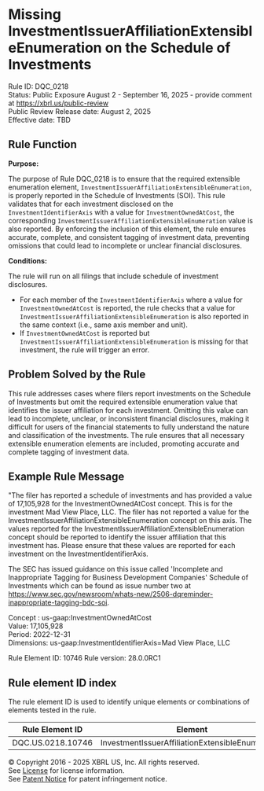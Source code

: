 # Missing InvestmentIssuerAffiliationExtensibleEnumeration on the Schedule of Investments  
Rule ID: DQC_0218  
Status: Public Exposure August 2 - September 16, 2025 - provide comment at https://xbrl.us/public-review    
Public Review Release date: August 2, 2025  
Effective date: TBD

## Rule Function

**Purpose:**

The purpose of Rule DQC_0218 is to ensure that the required extensible enumeration element, `InvestmentIssuerAffiliationExtensibleEnumeration`, is properly reported in the Schedule of Investments (SOI). This rule validates that for each investment disclosed on the `InvestmentIdentifierAxis` with a value for `InvestmentOwnedAtCost`, the corresponding `InvestmentIssuerAffiliationExtensibleEnumeration` value is also reported. By enforcing the inclusion of this element, the rule ensures accurate, complete, and consistent tagging of investment data, preventing omissions that could lead to incomplete or unclear financial disclosures.

**Conditions:**

The rule will run on all filings that include schedule of investment disclosures.  
- For each member of the `InvestmentIdentifierAxis` where a value for `InvestmentOwnedAtCost` is reported, the rule checks that a value for `InvestmentIssuerAffiliationExtensibleEnumeration` is also reported in the same context (i.e., same axis member and unit).
- If `InvestmentOwnedAtCost` is reported but `InvestmentIssuerAffiliationExtensibleEnumeration` is missing for that investment, the rule will trigger an error.

## Problem Solved by the Rule

This rule addresses cases where filers report investments on the Schedule of Investments but omit the required extensible enumeration value that identifies the issuer affiliation for each investment. Omitting this value can lead to incomplete, unclear, or inconsistent financial disclosures, making it difficult for users of the financial statements to fully understand the nature and classification of the investments. The rule ensures that all necessary extensible enumeration elements are included, promoting accurate and complete tagging of investment data.

## Example Rule Message

"The filer has reported a schedule of investments and has provided a value of 17,105,928  for the InvestmentOwnedAtCost concept.  This is for the investment Mad View Place, LLC.  The filer has not reported a value for the InvestmentIssuerAffiliationExtensibleEnumeration concept on this axis.  The values reported for the InvestmentIssuerAffiliationExtensibleEnumeration concept should be reported to identify the issuer affiliation that this investment has.  Please ensure that these values are reported for each investment on the InvestmentIdentifierAxis.

The SEC has issued guidance on this issue called 'Incomplete and Inappropriate Tagging for Business Development Companies' Schedule of Investments which can be found as issue number two at https://www.sec.gov/newsroom/whats-new/2506-dqreminder-inappropriate-tagging-bdc-soi.

Concept : us-gaap:InvestmentOwnedAtCost  
Value: 17,105,928  
Period: 2022-12-31  
Dimensions: us-gaap:InvestmentIdentifierAxis=Mad View Place, LLC

Rule Element ID: 10746
Rule version: 28.0.0RC1

## Rule element ID index  
The rule element ID is used to identify unique elements or combinations of elements tested in the rule.

|Rule Element ID|Element|
|--- |--- |
| DQC.US.0218.10746 |InvestmentIssuerAffiliationExtensibleEnumeration|

© Copyright 2016 - 2025 XBRL US, Inc. All rights reserved.   
See [License](https://xbrl.us/dqc-license) for license information.  
See [Patent Notice](https://xbrl.us/dqc-patent) for patent infringement notice. 